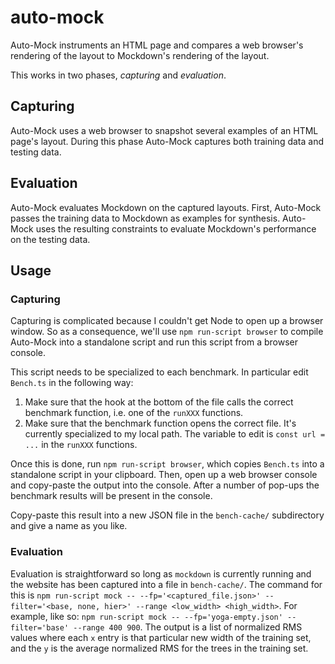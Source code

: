 # auto-mock
Auto-Mock instruments an HTML page and compares a web browser's rendering
of the layout to Mockdown's rendering of the layout.

This works in two phases, *capturing* and *evaluation*.

## Capturing
Auto-Mock uses a web browser to snapshot several examples of an HTML page's layout. During this phase Auto-Mock captures both training data and testing data.

## Evaluation
Auto-Mock evaluates Mockdown on the captured layouts. First, Auto-Mock passes the training data to Mockdown as examples for synthesis. Auto-Mock uses the resulting constraints to evaluate Mockdown's performance on the testing data.

## Usage

### Capturing
Capturing is complicated because I couldn't get Node to open up a browser window.
So as a consequence, we'll use `npm run-script browser` to compile Auto-Mock into
a standalone script and run this script from a browser console.

This script needs to be specialized to each benchmark. In particular edit `Bench.ts` in the following way:
  1. Make sure that the hook at the bottom of the file calls the correct benchmark function, i.e. one of the `runXXX` functions.
  2. Make sure that the benchmark function opens the correct file. It's currently specialized to my local path. The variable to edit is `const url = ...` in the `runXXX` functions.
  
Once this is done, run `npm run-script browser`, which copies `Bench.ts` into a standalone script in your clipboard.
Then, open up a web browser console and copy-paste the output into the console. After a number of pop-ups the benchmark results
will be present in the console.

Copy-paste this result into a new JSON file in the `bench-cache/` subdirectory and give a name as you like.

### Evaluation
Evaluation is straightforward so long as `mockdown` is currently running and the website has been captured into a file in `bench-cache/`.
The command for this is `npm run-script mock -- --fp='<captured_file.json>' --filter='<base, none, hier>' --range <low_width> <high_width>`.
For example, like so: `npm run-script mock -- --fp='yoga-empty.json' --filter='base' --range 400 900`. The output is a 
list of normalized RMS values where each `x` entry is that particular new width of the training set, and the `y` is the average
normalized RMS for the trees in the training set.
